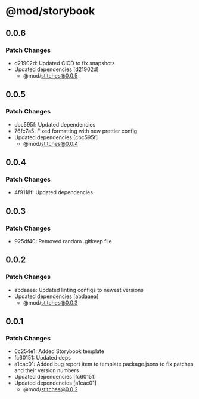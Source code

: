 # @mod/storybook

## 0.0.6

### Patch Changes

- d21902d: Updated CICD to fix snapshots
- Updated dependencies [d21902d]
  - @mod/stitches@0.0.5

## 0.0.5

### Patch Changes

- cbc595f: Updated dependencies
- 76fc7a5: Fixed formatting with new prettier config
- Updated dependencies [cbc595f]
  - @mod/stitches@0.0.4

## 0.0.4

### Patch Changes

- 4f9118f: Updated dependencies

## 0.0.3

### Patch Changes

- 925df40: Removed random .gitkeep file

## 0.0.2

### Patch Changes

- abdaaea: Updated linting configs to newest versions
- Updated dependencies [abdaaea]
  - @mod/stitches@0.0.3

## 0.0.1

### Patch Changes

- 6c254e1: Added Storybook template
- fc60151: Updated deps
- a1cac01: Added bug report item to template package.jsons to fix patches and their version numbers
- Updated dependencies [fc60151]
- Updated dependencies [a1cac01]
  - @mod/stitches@0.0.2

